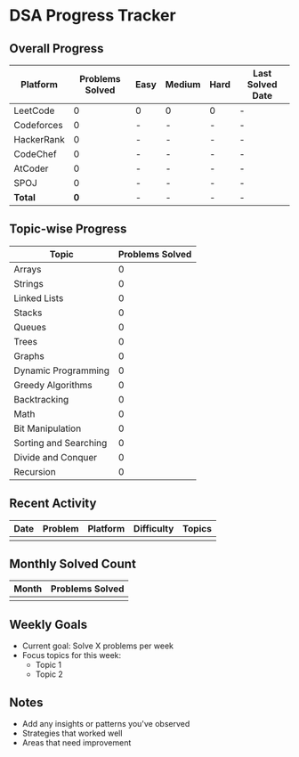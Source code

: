 # DSA Progress Tracker

## Overall Progress

| Platform   | Problems Solved | Easy | Medium | Hard | Last Solved Date |
|------------|-----------------|------|--------|------|------------------|
| LeetCode   | 0               | 0    | 0      | 0    | -                |
| Codeforces | 0               | -    | -      | -    | -                |
| HackerRank | 0               | -    | -      | -    | -                |
| CodeChef   | 0               | -    | -      | -    | -                |
| AtCoder    | 0               | -    | -      | -    | -                |
| SPOJ       | 0               | -    | -      | -    | -                |
| **Total**  | **0**           | -    | -      | -    | -                |

## Topic-wise Progress

| Topic               | Problems Solved |
|---------------------|-----------------|
| Arrays              | 0               |
| Strings             | 0               |
| Linked Lists        | 0               |
| Stacks              | 0               |
| Queues              | 0               |
| Trees               | 0               |
| Graphs              | 0               |
| Dynamic Programming | 0               |
| Greedy Algorithms   | 0               |
| Backtracking        | 0               |
| Math                | 0               |
| Bit Manipulation    | 0               |
| Sorting and Searching | 0             |
| Divide and Conquer  | 0               |
| Recursion           | 0               |

## Recent Activity

| Date       | Problem                      | Platform   | Difficulty | Topics                  |
|------------|------------------------------|------------|------------|-------------------------|
|            |                              |            |            |                         |

## Monthly Solved Count

| Month      | Problems Solved |
|------------|-----------------|
|            |                 |

## Weekly Goals

- Current goal: Solve X problems per week
- Focus topics for this week:
  - Topic 1
  - Topic 2

## Notes

- Add any insights or patterns you've observed
- Strategies that worked well
- Areas that need improvement 
